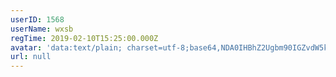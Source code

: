 ```yaml
---
userID: 1568
userName: wxsb
regTime: 2019-02-10T15:25:00.000Z
avatar: 'data:text/plain; charset=utf-8;base64,NDA0IHBhZ2Ugbm90IGZvdW5kCg=='
url: null
---
```



